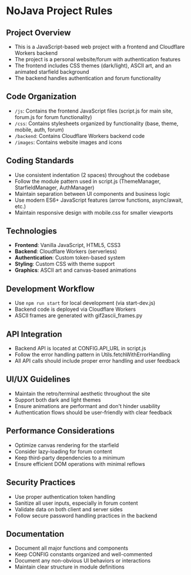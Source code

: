 # NoJava Project Rules

## Project Overview
- This is a JavaScript-based web project with a frontend and Cloudflare Workers backend
- The project is a personal website/forum with authentication features
- The frontend includes CSS themes (dark/light), ASCII art, and an animated starfield background
- The backend handles authentication and forum functionality

## Code Organization
- `/js`: Contains the frontend JavaScript files (script.js for main site, forum.js for forum functionality)
- `/css`: Contains stylesheets organized by functionality (base, theme, mobile, auth, forum)
- `/backend`: Contains Cloudflare Workers backend code
- `/images`: Contains website images and icons

## Coding Standards
- Use consistent indentation (2 spaces) throughout the codebase
- Follow the module pattern used in script.js (ThemeManager, StarfieldManager, AuthManager)
- Maintain separation between UI components and business logic
- Use modern ES6+ JavaScript features (arrow functions, async/await, etc.)
- Maintain responsive design with mobile.css for smaller viewports

## Technologies
- **Frontend**: Vanilla JavaScript, HTML5, CSS3
- **Backend**: Cloudflare Workers (serverless)
- **Authentication**: Custom token-based system
- **Styling**: Custom CSS with theme support
- **Graphics**: ASCII art and canvas-based animations

## Development Workflow
- Use `npm run start` for local development (via start-dev.js)
- Backend code is deployed via Cloudflare Workers
- ASCII frames are generated with gif2ascii_frames.py

## API Integration
- Backend API is located at CONFIG.API_URL in script.js
- Follow the error handling pattern in Utils.fetchWithErrorHandling
- All API calls should include proper error handling and user feedback

## UI/UX Guidelines
- Maintain the retro/terminal aesthetic throughout the site
- Support both dark and light themes
- Ensure animations are performant and don't hinder usability
- Authentication flows should be user-friendly with clear feedback

## Performance Considerations
- Optimize canvas rendering for the starfield
- Consider lazy-loading for forum content
- Keep third-party dependencies to a minimum
- Ensure efficient DOM operations with minimal reflows

## Security Practices
- Use proper authentication token handling
- Sanitize all user inputs, especially in forum content
- Validate data on both client and server sides
- Follow secure password handling practices in the backend

## Documentation
- Document all major functions and components
- Keep CONFIG constants organized and well-commented
- Document any non-obvious UI behaviors or interactions
- Maintain clear structure in module definitions